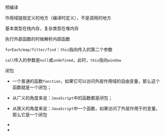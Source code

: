 预编译

作用域链按定义的地方（编译时定义），不是调用的地方

基本类型在栈内存，复杂类型在堆内存

执行外部函数的时候解析内部函数

`forEach/map/filter/find`：`this`指向传入的第二个参数

`call`传入的参数是`null`或`undefined`，此时，`this`指向`window`

闭包

- 一个普通的函数`function`，如果它可以访问外层作用域的自由变量，那么这个函数就是一个闭包；
- 从广义的角度来说：`JavaScript`中的函数都是闭包；
- 从狭义的角度来说：`JavaScript`中一个函数，如果访问了外层作用于的变量，那么它是一个闭包

- 

- 

